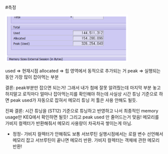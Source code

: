 #측정

 ![](./src/tuning_check.png)

 
used => 현재시점
allocated => 힙 영역에서 동적으로 추가되는 거
peak => 실행되는 동안 가장 많이 잡아먹는 부분
 
결론: peak부분만 잡으면 되는거! 그래서 내가 첨에 잘못 알려줬는데 마지막 부분 놓고 하지말고 로직마다 얼마나 잡아먹는지를 확인해야 하는데 사실상 시간 튜닝 기준으로 하면 peak used가 자동으로 잡혀서 메모리 튜닝 저 툴은 사용 안해도 될듯.
 
진짜 결론: 시간 튜닝을 (ST12) 기준으로 튜닝하고 반영하고 나서 최종적인 memory usage만 KEQ에서 확인하면 될듯! 그리고 peak used 만 줄어드는거 맞음! 메모리를 가비지 컬렉터가 반환해줘서 메모리 사용량이 차곡차곡 쌓이는게 아님.
 
* 정정- 가비지 컬렉터가 안해줘도 보통 서브루틴 실행시점에서는 로컬 변수 선언해서 메모리 잡고 서브루틴이 끝나면 메모리 반환. 가비지 컬렉터는 객체에 관한 메모리 반환!